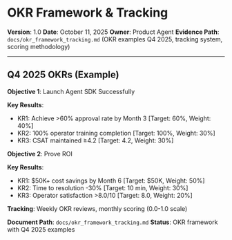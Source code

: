 # OKR Framework & Tracking

**Version**: 1.0
**Date**: October 11, 2025
**Owner**: Product Agent
**Evidence Path**: `docs/okr_framework_tracking.md` (OKR examples Q4 2025, tracking system, scoring methodology)

---

## Q4 2025 OKRs (Example)

**Objective 1**: Launch Agent SDK Successfully

**Key Results**:
- KR1: Achieve >60% approval rate by Month 3 [Target: 60%, Weight: 40%]
- KR2: 100% operator training completion [Target: 100%, Weight: 30%]
- KR3: CSAT maintained ≥4.2 [Target: 4.2, Weight: 30%]

**Objective 2**: Prove ROI

**Key Results**:
- KR1: $50K+ cost savings by Month 6 [Target: $50K, Weight: 50%]
- KR2: Time to resolution -30% [Target: 10 min, Weight: 30%]
- KR3: Operator satisfaction >8.0/10 [Target: 8.0, Weight: 20%]

**Tracking**: Weekly OKR reviews, monthly scoring (0.0-1.0 scale)

**Document Path**: `docs/okr_framework_tracking.md`
**Status**: OKR framework with Q4 2025 examples

